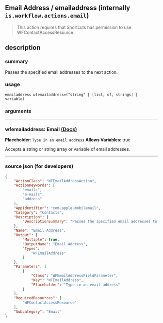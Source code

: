 
## Email Address / emailaddress (internally `is.workflow.actions.email`)

> This action requires that Shortcuts has permission to use WFContactAccessResource.


## description

### summary

Passes the specified email addresses to the next action.


### usage
```
emailaddress wfemailaddress=("string" | [list, of, strings] | variable)
```

### arguments

---

### wfemailaddress: Email [(Docs)](https://pfgithub.github.io/shortcutslang/gettingstarted#other-fields)
**Placeholder**: ```
		Type in an email address
		```
**Allows Variables**: true



Accepts a string or string array or variable of email addresses.

---

### source json (for developers)

```json
{
	"ActionClass": "WFEmailAddressAction",
	"ActionKeywords": [
		"emails",
		"e-mails",
		"address"
	],
	"AppIdentifier": "com.apple.mobilemail",
	"Category": "Contacts",
	"Description": {
		"DescriptionSummary": "Passes the specified email addresses to the next action."
	},
	"Name": "Email Address",
	"Output": {
		"Multiple": true,
		"OutputName": "Email Address",
		"Types": [
			"WFEmailAddress"
		]
	},
	"Parameters": [
		{
			"Class": "WFEmailAddressFieldParameter",
			"Key": "WFEmailAddress",
			"Placeholder": "Type in an email address"
		}
	],
	"RequiredResources": [
		"WFContactAccessResource"
	],
	"Subcategory": "Email"
}
```
